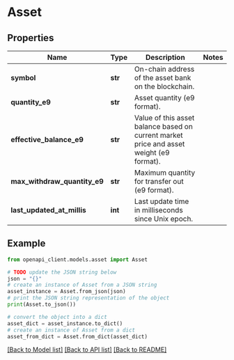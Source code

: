 # Asset


## Properties

Name | Type | Description | Notes
------------ | ------------- | ------------- | -------------
**symbol** | **str** | On-chain address of the asset bank on the blockchain. | 
**quantity_e9** | **str** | Asset quantity (e9 format). | 
**effective_balance_e9** | **str** | Value of this asset balance based on current market price and asset weight (e9 format). | 
**max_withdraw_quantity_e9** | **str** | Maximum quantity for transfer out (e9 format). | 
**last_updated_at_millis** | **int** | Last update time in milliseconds since Unix epoch. | 

## Example

```python
from openapi_client.models.asset import Asset

# TODO update the JSON string below
json = "{}"
# create an instance of Asset from a JSON string
asset_instance = Asset.from_json(json)
# print the JSON string representation of the object
print(Asset.to_json())

# convert the object into a dict
asset_dict = asset_instance.to_dict()
# create an instance of Asset from a dict
asset_from_dict = Asset.from_dict(asset_dict)
```
[[Back to Model list]](../README.md#documentation-for-models) [[Back to API list]](../README.md#documentation-for-api-endpoints) [[Back to README]](../README.md)


